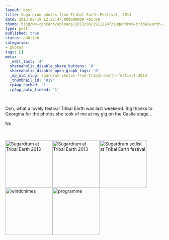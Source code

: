 ```yaml
---
layout: post
title: Sugardrum photos from Tribal Earth Festival, 2013
date: 2013-08-19 12:22:47.000000000 +01:00
thumb: blog/wp-content/uploads/2013/08/19112247/sugardrum-tribalearth-2013.jpg
type: post
published: true
status: publish
categories:
- photos
tags: []
meta:
  _edit_last: '4'
  shareaholic_disable_share_buttons: '0'
  shareaholic_disable_open_graph_tags: '0'
  _wp_old_slug: sgardrum-photos-from-tribal-earth-festival-2013
  _thumbnail_id: '819'
  rp4wp_cached: '1'
  rp4wp_auto_linked: '1'

---
```

<p>Ooh, what a lovely festival Tribal Earth was last weekend. Big thanks to Georgina for the photos she took of me at my gig on the Castle stage...</p>

<p>Nx</p>
<p>&nbsp;</p>
<p><a href="http://files.sugardrum.com/blog/wp-content/uploads/2013/08/19112247/photo-3.jpg" class="group fresco"><img class="alignleft size-thumbnail wp-image-808" alt="Sugardrum at Tribal Earth 2013" src="http://files.sugardrum.com/blog/wp-content/uploads/2013/08/19112247/photo-3-150x150.jpg" width="150" height="150" /></a><a href="http://files.sugardrum.com/blog/wp-content/uploads/2013/08/19112247/photo-4-1.jpg" class="group fresco"><img class="alignleft size-thumbnail wp-image-809" alt="Sugardrum at Tribal Earth 2013" src="http://files.sugardrum.com/blog/wp-content/uploads/2013/08/19112247/photo-4-1-150x150.jpg" width="150" height="150" /></a><a href="http://files.sugardrum.com/blog/wp-content/uploads/2013/08/19112247/setlist.jpg" class="group fresco"><img class="alignleft size-thumbnail wp-image-810" alt="Sugardrum setlist at Tribal Earth festival" src="http://files.sugardrum.com/blog/wp-content/uploads/2013/08/19112247/setlist-150x150.jpg" width="150" height="150" /></a><a href="http://files.sugardrum.com/blog/wp-content/uploads/2013/08/19112247/windchimes.jpg" class="group fresco"><img class="alignleft size-thumbnail wp-image-815" alt="windchimes" src="http://files.sugardrum.com/blog/wp-content/uploads/2013/08/19112247/windchimes-150x150.jpg" width="150" height="150" /></a><a href="http://files.sugardrum.com/blog/wp-content/uploads/2013/08/19112247/programme.jpg" class="group fresco"><img class="alignleft size-thumbnail wp-image-814" alt="programme" src="http://files.sugardrum.com/blog/wp-content/uploads/2013/08/19112247/programme-150x150.jpg" width="150" height="150" /></a></p>
